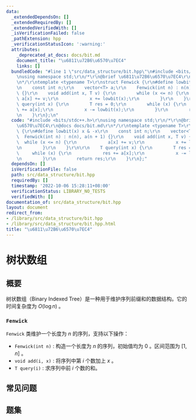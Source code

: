 ```yaml
---
data:
  _extendedDependsOn: []
  _extendedRequiredBy: []
  _extendedVerifiedWith: []
  _isVerificationFailed: false
  _pathExtension: hpp
  _verificationStatusIcon: ':warning:'
  attributes:
    _deprecated_at_docs: docs/bit.md
    document_title: "\u6811\u72B6\u6570\u7EC4"
    links: []
  bundledCode: "#line 1 \"src/data_structure/bit.hpp\"\n#include <bits/stdc++.h>\r\
    \nusing namespace std;\r\n/*\r\n@brief \u6811\u72B6\u6570\u7EC4\r\n@docs docs/bit.md\r\
    \n*/\r\ntemplate <typename T>\r\nstruct Fenwick {\r\n#define lowbit(x) x & -x\r\
    \n    const int n;\r\n    vector<T> a;\r\n    Fenwick(int n) : n(n), a(n + 1)\
    \ {}\r\n    void add(int x, T v) {\r\n        while (x <= n) {\r\n           \
    \ a[x] += v;\r\n            x += lowbit(x);\r\n        }\r\n    }\r\n\r\n    T\
    \ query(int x) {\r\n        T res = 0;\r\n        while (x) {\r\n            res\
    \ += a[x];\r\n            x -= lowbit(x);\r\n        }\r\n        return res;\r\
    \n    }\r\n};\n"
  code: "#include <bits/stdc++.h>\r\nusing namespace std;\r\n/*\r\n@brief \u6811\u72B6\
    \u6570\u7EC4\r\n@docs docs/bit.md\r\n*/\r\ntemplate <typename T>\r\nstruct Fenwick\
    \ {\r\n#define lowbit(x) x & -x\r\n    const int n;\r\n    vector<T> a;\r\n  \
    \  Fenwick(int n) : n(n), a(n + 1) {}\r\n    void add(int x, T v) {\r\n      \
    \  while (x <= n) {\r\n            a[x] += v;\r\n            x += lowbit(x);\r\
    \n        }\r\n    }\r\n\r\n    T query(int x) {\r\n        T res = 0;\r\n   \
    \     while (x) {\r\n            res += a[x];\r\n            x -= lowbit(x);\r\
    \n        }\r\n        return res;\r\n    }\r\n};"
  dependsOn: []
  isVerificationFile: false
  path: src/data_structure/bit.hpp
  requiredBy: []
  timestamp: '2022-10-06 15:28:11+08:00'
  verificationStatus: LIBRARY_NO_TESTS
  verifiedWith: []
documentation_of: src/data_structure/bit.hpp
layout: document
redirect_from:
- /library/src/data_structure/bit.hpp
- /library/src/data_structure/bit.hpp.html
title: "\u6811\u72B6\u6570\u7EC4"
---
```

# 树状数组

## 概要
树状数组（Binary Indexed Tree）是一种用于维护序列前缀和的数据结构。它的时间复杂度为 $O(\log n)$ 。
### `Fenwick`
`Fenwick` 类维护一个长度为 $n$ 的序列，支持以下操作：
- `Fenwick(int n)` : 构造一个长度为 $n$ 的序列，初始值均为 $0$ 。区间范围为 $[1, n]$ 。
- `void add(i, x)` : 将序列中第 $i$ 个数加上 $x$ 。
- `T query(i)` : 求序列中前 $i$ 个数的和。


## 常见问题

## 题集
